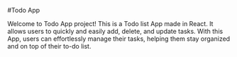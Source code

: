 #Todo App

Welcome to Todo App project! This is a Todo list App made in React. It allows users to quickly and easily add, delete, and update tasks. With this App, users can effortlessly manage their tasks, helping them stay organized and on top of their to-do list.



